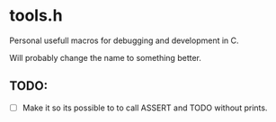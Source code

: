 # tools.h

Personal usefull macros for debugging and development in C.

Will probably change the name to something better.

## TODO:
- [ ] Make it so its possible to to call ASSERT and TODO without prints.
